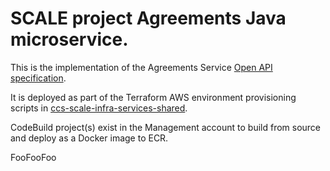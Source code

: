 # SCALE project Agreements Java microservice.

This is the implementation of the Agreements Service [Open API specification](https://github.com/Crown-Commercial-Service/ccs-scale-api-definitions/blob/master/agreements/agreements-service.yaml).

It is deployed as part of the Terraform AWS environment provisioning scripts in [ccs-scale-infra-services-shared](https://github.com/Crown-Commercial-Service/ccs-scale-infra-services-shared).

CodeBuild project(s) exist in the Management account to build from source and deploy as a Docker image to ECR.

FooFooFoo
